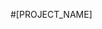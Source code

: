<!--README.md-->
<!--Preset Version 0.1.1-->
<!--Readme Version [VERSION], made on [DD/MM/YYYY] by JoBe-->

<!--CSpell: words...-->
<!--mdlint...-->

#[PROJECT_NAME]
